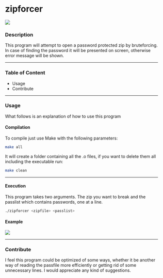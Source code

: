 # zipforcer

![](https://img.shields.io/badge/made%20with-C-blue)

### Description
This program will attempt to open a password protected zip by bruteforcing.
In case of finding the password it will be presented on screen, otherwise
error message will be shown.

---

### Table of Content
* Usage
* Contribute
---

### Usage
 What follows is an explanation of how to use this program

#### Compilation
To compile just use Make with the following parameters:
```bash
make all
``` 
It will create a folder containing all the .o files, if you want to delete them all including the executable run:
```bash
make clean
```

---

#### Execution
This program takes two arguments. The zip you want to break and the passlist which
contains passwords, one at a line.
```bash
./zipforcer <zipfile> <passlist>
```

#### Example
![](https://ibb.co/hYs9JMY)

---

### Contribute
I feel this program could be optimized of some ways, whether it be another way of reading
the passfile more efficiently or getting rid of some unnecessary lines. I would appreciate
any kind of suggestions.
